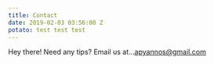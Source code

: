 ```yaml
---
title: Contact
date: 2019-02-03 03:56:00 Z
potato: test test test
---
```


Hey there! Need any tips? Email us at...[apyannos@gmail.com](mailto:apyannos@gmail.com)